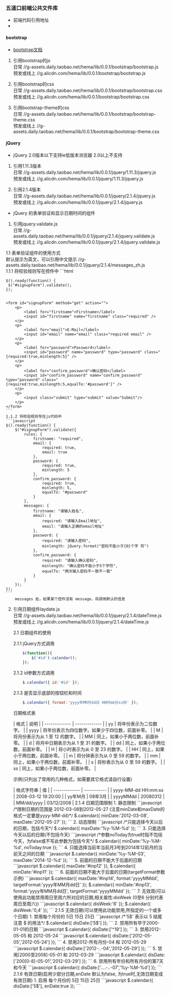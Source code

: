 ### 五道口前端公共文件库

*  前端代码引用地址
*  

#### bootstrap 


*   [bootstrap文档](http://www.bootcss.com/)    

1.  引用bootstrap的js        
    日常  //g-assets.daily.taobao.net/hema/lib/0.0.1/bootstrap/bootstrap.js        
    预发或线上  //g.alicdn.com/hema/lib/0.0.1/bootstrap/bootstrap.js      

2.  引用bootstrap的css     
    日常  //g-assets.daily.taobao.net/hema/lib/0.0.1/bootstrap/bootstrap.css     
    预发或线上  //g.alicdn.com/hema/lib/0.0.1/bootstrap/bootstrap.css      

3.  引用bootstrap-theme的css          
    日常  //g-assets.daily.taobao.net/hema/lib/0.0.1/bootstrap/bootstrap-theme.css     
    预发或线上  //g-assets.daily.taobao.net/hema/lib/0.0.1/bootstrap/bootstrap-theme.css    

#### jQuery     

 * jQuery 2.0版本以下支持ie低版本浏览器 2.0以上不支持      
 
 1. 引用1.11.3版本      
    日常   //g-assets.daily.taobao.net/hema/lib/0.0.1/jquery/1.11.3/jquery.js         
    预发或线上  //g.alicdn.com/hema/lib/0.0.1/jquery/1.11.3/jquery.js     
    
 2. 引用2.1.4版本      
    日常   //g-assets.daily.taobao.net/hema/lib/0.0.1/jquery/2.1.4/jquery.js     
    预发或线上  //g.alicdn.com/hema/lib/0.0.1/jquery/2.1.4/jquery.js 

 *	jQuery 的表单验证和显示日期时间的组件

 1. 引用jquery.validate.js<br>
 	日常	//g-assets.daily.taobao.net/hema/lib/0.0.1/jquery/2.1.4/jquery.validate.js<br>
 	预发或线上	//g.alicdn.com/hema/lib/0.0.1/jquery/2.1.4/jquery.validate.js<br>

 1.1 表单验证组件的使用方式<br>
        默认提示为英文，可以引用中文提示 //g-assets.daily.taobao.net/hema/lib/0.0.1/jquery/2.1.4/messages_zh.js<br>
    1.1.1 将校验规则写在控件中
    ```html
    <script src="../js/jquery.js" type="text/javascript"></script>
    <script src="../js/jquery.validate.js" type="text/javascript"></script>
    <script src="../js/jquery.metadata.js" type="text/javascript"></script>

    $().ready(function() {
     $("#signupForm").validate();
    });


    <form id="signupForm" method="get" action="">
        <p>
            <label for="firstname">Firstname</label>
            <input id="firstname" name="firstname" class="required" />
        </p>
        <p>
            <label for="email">E-Mail</label>
            <input id="email" name="email" class="required email" />
        </p>
        <p>
            <label for="password">Password</label>
            <input id="password" name="password" type="password" class="{required:true,minlength:5}" />
        </p>
        <p>
            <label for="confirm_password">确认密码</label>
            <input id="confirm_password" name="confirm_password" type="password" class="{required:true,minlength:5,equalTo:'#password'}" />
        </p>
        <p>
            <input class="submit" type="submit" value="Submit"/>
        </p>
    </form>
    ```
    1.1.2 将校验规则写在js代码中
    ```javascript
    $().ready(function() {
        $("#signupForm").validate({
            rules: {
                firstname: "required",
                email: {
                    required: true,
                    email: true
                },
                password: {
                    required: true,
                    minlength: 5
                },
                confirm_password: {
                    required: true,
                    minlength: 5,
                    equalTo: "#password"
                }
            },
            messages: {
                firstname: "请输入姓名",
                email: {
                    required: "请输入Email地址",
                    email: "请输入正确的email地址"
                },
                password: {
                    required: "请输入密码",
                    minlength: jQuery.format("密码不能小于{0}个字 符")
                },
                confirm_password: {
                    required: "请输入确认密码",
                    minlength: "确认密码不能小于5个字符",
                    equalTo: "两次输入密码不一致不一致"
                }
            }
        });
    });
    ```
        messages 处，如果某个控件没有 message，将调用默认的信息

 2. 引用日期组件laydate.js<br>
 	日常	//g-assets.daily.taobao.net/hema/lib/0.0.1/jquery/2.1.4/dateTime.js<br>
 	预发或线上	//g.alicdn.com/hema/lib/0.0.1/jquery/2.1.4/dateTime.js

    2.1 日期组件的使用
    
    2.1.1 jQuery方式调用
    ```javascript
        $(function(){
            $('#id').calendar();
        });
    ```
    2.1.2 id参数方式调用
    ```javascript
        $.calendar({ id:'#id' });
    ```
    2.1.3 是否显示底部的按钮栏和时间
    ```javascript
        $.calendar({ format:'yyyy年MM月dd日 HH时mm分ss秒' });
    ```
    <p>日期格式表</p>
    | 格式  | 说明 |
    | ------------- | ------------- |
    | yy  | 将年份表示为二位数字。 |
    | yyyy  | 将年份表示为四位数字。如果少于四位数，前面补零。  |
    |   M   |  将月份表示为从 1 至 12 的数字。  |
    |   MM   |   同上，如果小于两位数，前面补零。   |
    |   d   |   将月中日期表示为从 1 至 31 的数字。   |
    |   dd   |   同上，如果小于两位数，前面补零。   |
    |   H   |   将小时表示为从 0 至 23 的数字。   |
    |   HH   |   同上，如果小于两位数，前面补零。   |
    |   m   |   将分钟表示为从 0 至 59 的数字。   |
    |   mm   |   同上，如果小于两位数，前面补零。   |
    |   s   |   将秒表示为从 0 至 59 的数字。   |
    |   ss   |   同上，如果小于两位数，前面补零。   |
    <p>示例(只列出了常用的几种格式，如需要其它格式请自行设置)</p>
    | 格式字符串 | 值          |
    | ------------- | ----------- |
    | yyyy-MM-dd HH:mm:ss      | 2008-03-12 19:20:00 |
    | yy年M月     | 08年3月     |
    | yyyyMMdd     | 20080312     |
    | MM/dd/yyyy     | 03/12/2008     |
    2.1.4 日期范围限制
        1. 静态限制
    ```javascript
        /*限制日期的范围是 2012-03-08到2012-05-27 (注意minDate和maxDate的格式一定要是yyyy-MM-dd)*/
        $.calendar({ minDate:'2012-03-08', maxDate:'2012-05-27' });
    ```
        2. 动态限制
    ```javascript
        /*只能选择今天以后的日期，包括今天*/
        $.calendar({ maxDate:'%y-%M-%d' });
    ```
        3. 只能选择今天以后的日期(不包括今天)
    ```javascript
        /*参数noToday为true时指不包括今天，为false或不写此参数为包括今天*/
        $.calendar({ minDate:'%y-%M-%d', noToday:true });
    ```
        4. 只能选择当前年当前月3号到2014年12前月的当前天之间的日期
    ```javascript
        $.calendar({ minDate:'%y-%M-03', maxDate:'2014-12-%d' });
    ```
        5. 前面的日期不能大于后面的日期
    ```javascript
        $.calendar({ maxDate:'#inp12' });
        $.calendar({ minDate:'#inp11' });
    ```
        6. 前面的日期不能大于后面的日期(targetFormat参数示例)
    ```javascript
        $.calendar({ maxDate:'#inp14', format:'yyyyMMdd', targetFormat:'yyyy年MM月dd日' });
        $.calendar({ minDate:'#inp13', format:'yyyy年MM月dd日', targetFormat:'yyyyMMdd' });
    ```
        7. 无效周(可以使用此功能禁用周日至周六所对应的日期,相关属性:disWeek (0至6 分别代表 周日至周六))
    ```javascript
        $.calendar({ disWeek:'6' });
        $.calendar({ disWeek:'0,4' });
    ```
    2.1.5 无效日期(可以使用此功能禁用,所指定的一个或多个日期)
        1. 禁用每个月份的 5日 15日 25日
    ```javascript
        /*'5$' 表示以 5 结尾 注意 $ 的用法*/
        $.calendar({ disDate:['5$'] });
    ```
        2. 禁用所有早于2000-01-01的日期
    ```javascript
        $.calendar({ disDate:['^19'] });
    ```
        3. 禁用2012-05-05 和 2012-05-24
    ```javascript
        $.calendar({ disDate:['2012-05-05','2012-05-24'] });
    ```
        4. 禁用2012-所有月份-04 和 2012-05-29
    ```javascript
        $.calendar({ disDate:['2012-..-04','2012-05-29'] });
    ```
        5. 禁用[2000至2008]-05-01 和 2012-03-29
    ```javascript
        $.calendar({ disDate:['200[0-8]-05-01','2012-03-29'] });
    ```
        6. 禁用所有年份和所有月份的第7天和今天
    ```javascript
        $.calendar({ disDate:['....-..-07','%y-%M-%d'] });
    ```
    2.1.6 有效日期(启用少部分日期,enDate 默认为false, 为true时,无效日期变成有效日期)
        1. 启用 每个月份的 5日 15日 25日
    ```javascript
        $.calendar({ disDate:['5$'], enDate:true });
    ```

